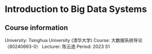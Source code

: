 # Introduction to Big Data Systems

## Course information

University: Tsinghua University (清华大学)
Course: 大数据系统导论（80240693-0）
Lecturer: 陈云逸
Period: 2023 S1
